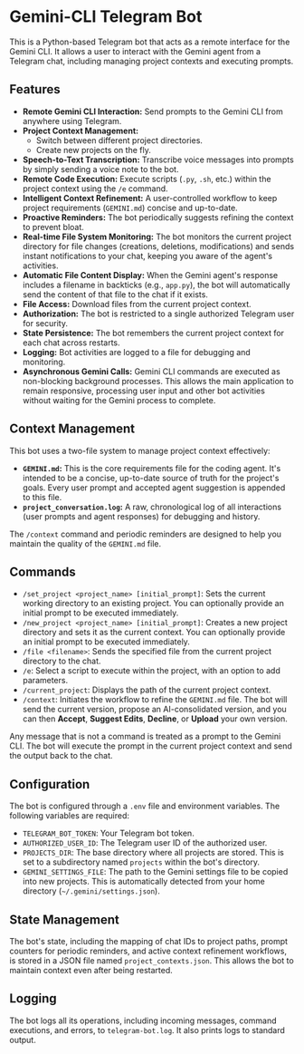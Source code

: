 # Gemini-CLI Telegram Bot

This is a Python-based Telegram bot that acts as a remote interface for the Gemini CLI. It allows a user to interact with the Gemini agent from a Telegram chat, including managing project contexts and executing prompts.

## Features

- **Remote Gemini CLI Interaction:** Send prompts to the Gemini CLI from anywhere using Telegram.
- **Project Context Management:**
    - Switch between different project directories.
    - Create new projects on the fly.
- **Speech-to-Text Transcription:** Transcribe voice messages into prompts by simply sending a voice note to the bot.
- **Remote Code Execution:** Execute scripts (`.py`, `.sh`, etc.) within the project context using the `/e` command.
- **Intelligent Context Refinement:** A user-controlled workflow to keep project requirements (`GEMINI.md`) concise and up-to-date.
- **Proactive Reminders:** The bot periodically suggests refining the context to prevent bloat.
- **Real-time File System Monitoring:** The bot monitors the current project directory for file changes (creations, deletions, modifications) and sends instant notifications to your chat, keeping you aware of the agent's activities.
- **Automatic File Content Display:** When the Gemini agent's response includes a filename in backticks (e.g., `app.py`), the bot will automatically send the content of that file to the chat if it exists.
- **File Access:** Download files from the current project context.
- **Authorization:** The bot is restricted to a single authorized Telegram user for security.
- **State Persistence:** The bot remembers the current project context for each chat across restarts.
- **Logging:** Bot activities are logged to a file for debugging and monitoring.
- **Asynchronous Gemini Calls:** Gemini CLI commands are executed as non-blocking background processes. This allows the main application to remain responsive, processing user input and other bot activities without waiting for the Gemini process to complete.

## Context Management

This bot uses a two-file system to manage project context effectively:

- **`GEMINI.md`:** This is the core requirements file for the coding agent. It's intended to be a concise, up-to-date source of truth for the project's goals. Every user prompt and accepted agent suggestion is appended to this file.
- **`project_conversation.log`:** A raw, chronological log of all interactions (user prompts and agent responses) for debugging and history.

The `/context` command and periodic reminders are designed to help you maintain the quality of the `GEMINI.md` file.

## Commands

- `/set_project <project_name> [initial_prompt]`: Sets the current working directory to an existing project. You can optionally provide an initial prompt to be executed immediately.
- `/new_project <project_name> [initial_prompt]`: Creates a new project directory and sets it as the current context. You can optionally provide an initial prompt to be executed immediately.
- `/file <filename>`: Sends the specified file from the current project directory to the chat.
- `/e`: Select a script to execute within the project, with an option to add parameters.
- `/current_project`: Displays the path of the current project context.
- `/context`: Initiates the workflow to refine the `GEMINI.md` file. The bot will send the current version, propose an AI-consolidated version, and you can then **Accept**, **Suggest Edits**, **Decline**, or **Upload** your own version.

Any message that is not a command is treated as a prompt to the Gemini CLI. The bot will execute the prompt in the current project context and send the output back to the chat.

## Configuration

The bot is configured through a `.env` file and environment variables. The following variables are required:

- `TELEGRAM_BOT_TOKEN`: Your Telegram bot token.
- `AUTHORIZED_USER_ID`: The Telegram user ID of the authorized user.
- `PROJECTS_DIR`: The base directory where all projects are stored. This is set to a subdirectory named `projects` within the bot's directory.
- `GEMINI_SETTINGS_FILE`: The path to the Gemini settings file to be copied into new projects. This is automatically detected from your home directory (`~/.gemini/settings.json`).

## State Management

The bot's state, including the mapping of chat IDs to project paths, prompt counters for periodic reminders, and active context refinement workflows, is stored in a JSON file named `project_contexts.json`. This allows the bot to maintain context even after being restarted.

## Logging

The bot logs all its operations, including incoming messages, command executions, and errors, to `telegram-bot.log`. It also prints logs to standard output.
